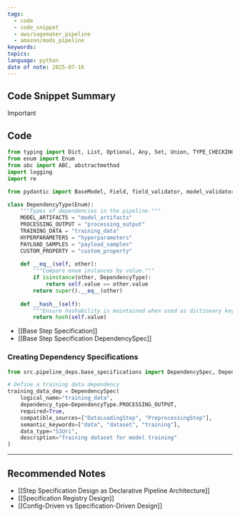 ```yaml
---
tags:
  - code
  - code_snippet
  - aws/sagemaker_pipeline
  - amazon/mods_pipeline
keywords: 
topics: 
language: python
date of note: 2025-07-16
---
```


## Code Snippet Summary

>[!important]


## Code

```python
from typing import Dict, List, Optional, Any, Set, Union, TYPE_CHECKING, Tuple
from enum import Enum
from abc import ABC, abstractmethod
import logging
import re
```

```python
from pydantic import BaseModel, Field, field_validator, model_validator, ConfigDict
```


```python
class DependencyType(Enum):
    """Types of dependencies in the pipeline."""
    MODEL_ARTIFACTS = "model_artifacts"
    PROCESSING_OUTPUT = "processing_output"
    TRAINING_DATA = "training_data"
    HYPERPARAMETERS = "hyperparameters"
    PAYLOAD_SAMPLES = "payload_samples"
    CUSTOM_PROPERTY = "custom_property"
    
    def __eq__(self, other):
        """Compare enum instances by value."""
        if isinstance(other, DependencyType):
            return self.value == other.value
        return super().__eq__(other)
        
    def __hash__(self):
        """Ensure hashability is maintained when used as dictionary keys."""
        return hash(self.value)
```


- [[Base Step Specification]]
- [[Base Step Specification DependencySpec]]

### Creating Dependency Specifications

```python
from src.pipeline_deps.base_specifications import DependencySpec, DependencyType

# Define a training data dependency
training_data_dep = DependencySpec(
    logical_name="training_data",
    dependency_type=DependencyType.PROCESSING_OUTPUT,
    required=True,
    compatible_sources=["DataLoadingStep", "PreprocessingStep"],
    semantic_keywords=["data", "dataset", "training"],
    data_type="S3Uri",
    description="Training dataset for model training"
)
```



-----------
##  Recommended Notes


- [[Step Specification Design as Declarative Pipeline Architecture]]
- [[Specification Registry Design]]
- [[Config-Driven vs Specification-Driven Design]]
